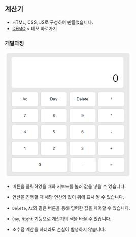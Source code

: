 ## 계산기
- HTML, CSS, JS로 구성하여 만들었습니다.
- [DEMO](https://verdant-biscotti-876e43.netlify.app/) < 데모 바로가기


### 개발과정
<img src="./calculator.PNG" alt="calculator" width="400px">


- 버튼을 클릭하였을 때와 키보드를 눌러 값을 넣을 수 있습니다.

- 연산을 진행할 때 해당 연산의 값이 위에 표시 될 수 있습니다.
- `Delete`, `Ac`와 같은 버튼을 통해 입력한 값을 제어할 수 있습니다.
- `Day`, `Night` 기능으로 계산기의 색을 바꿀 수 있습니다.
- 소수점 계산을 하더라도 손실이 발생하지 않습니다.